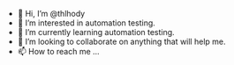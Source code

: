 - 👋 Hi, I’m @thlhody
- 👀 I’m interested in automation testing.
- 🌱 I’m currently learning automation testing.
- 💞️ I’m looking to collaborate on anything that will help me.
- 📫 How to reach me ...

<!---
thlhody/thlhody is a ✨ special ✨ repository because its `README.md` (this file) appears on your GitHub profile.
You can click the Preview link to take a look at your changes.
--->
